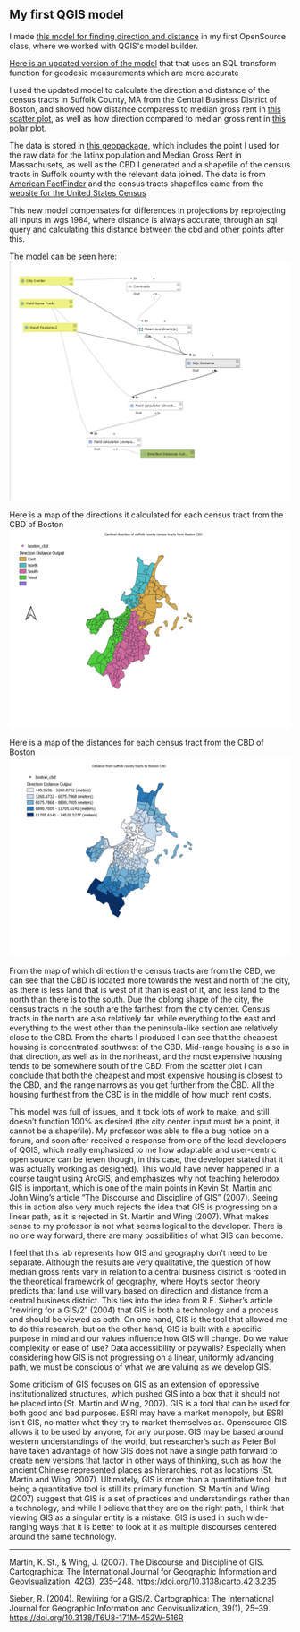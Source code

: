 
## My first QGIS model

I made [this model for finding direction and distance](model1_v3.2.model3) in my first OpenSource class, where we worked with QGIS's model builder. 

[Here is an updated version of the model](model1final.model3) that that uses an SQL transform function for geodesic measurements which are more accurate

I used the updated model to calculate the direction and distance of the census tracts in Suffolk County, MA from the Central Business District of Boston, and showed how distance comparess to median gross rent in [this scatter plot](boston_scatter.html), as well as how direction compared to median gross rent in [this polar plot](boston_polar.html).

The data is stored in [this geopackage](Suffolk_tracts.gpkg), which includes the point I used for the raw data for the latinx population and Median Gross Rent in Massachusets, as well as the CBD I generated and a shapefile of the census tracts in Suffolk county with the relevant data joined. The data is from [American FactFinder](https://factfinder.census.gov/) and the census tracts shapefiles came from the [website for the United States Census]( https://www.census.gov/geographies/mapping-files/timeseries/geo/carto-boundary-file.html)

This new model compensates for differences in projections by reprojecting all inputs in wgs 1984, where distance is always accurate, through an sql query and calculating this distance between the cbd and other points after this. 

The model can be seen here:
![updated model](model.PNG)

Here is a map of the directions it calculated for each census tract from the CBD of Boston
![direction map](direction_boston.png)

Here is a map of the distances for each census tract from the CBD of Boston
![distance map](distance_boston.png)

From the map of which direction the census tracts are from the CBD, we can see that the CBD is located more towards the west and north of the city, as there is less land that is west of it than is east of it, and less land to the north than there is to the south. Due the oblong shape of the city, the census tracts in the south are the farthest from the city center. Census tracts in the north are also relatively far, while everything to the east and everything to the west other than the peninsula-like section are relatively close to the CBD. From the charts I produced I can see that the cheapest housing is concentrated southwest of the CBD. Mid-range housing is also in that direction, as well as in the northeast, and the most expensive housing tends to be somewhere south of the CBD. From the scatter plot I can conclude that both the cheapest and most expensive housing is closest to the CBD, and the range narrows as you get further from the CBD. All the housing furthest from the CBD is in the middle of how much rent costs.

This model was full of issues, and it took lots of work to make, and still doesn’t function 100% as desired (the city center input must be a point, it cannot be a shapefile). My professor was able to file a bug notice on a forum, and soon after received a response from one of the lead developers of QGIS, which really emphasized to me how adaptable and user-centric open source can be (even though, in this case, the developer stated that it was actually working as designed). This would have never happened in a course taught using ArcGIS, and emphasizes why not teaching heterodox GIS is important, which is one of the main points in Kevin St. Martin and John Wing’s article “The Discourse and Discipline of GIS” (2007). Seeing this in action also very much rejects the idea that GIS is progressing on a linear path, as it is rejected in St. Martin and Wing (2007). What makes sense to my professor is not what seems logical to the developer. There is no one way forward, there are many possibilities of what GIS can become. 

I feel that this lab represents how GIS and geography don’t need to be separate. Although the results are very qualitative, the question of how median gross rents vary in relation to a central business district is rooted in the theoretical framework of geography, where Hoyt’s sector theory predicts that land use will vary based on direction and distance from a central business district. This ties into the idea from R.E. Sieber’s article “rewiring for a GIS/2” (2004) that GIS is both a technology and a process and should be viewed as both. On one hand, GIS is the tool that allowed me to do this research, but on the other hand, GIS is built with a specific purpose in mind and our values influence how GIS will change. Do we value complexity or ease of use? Data accessibility or paywalls? Especially when considering how GIS is not progressing on a linear, uniformly advancing path, we must be conscious of what we are valuing as we develop GIS.

Some criticism of GIS focuses on GIS as an extension of oppressive institutionalized structures, which pushed GIS into a box that it should not be placed into (St. Martin and Wing, 2007). GIS is a tool that can be used for both good and bad purposes. ESRI may have a market monopoly, but ESRI isn’t GIS, no matter what they try to market themselves as. Opensource GIS allows it to be used by anyone, for any purpose. GIS may be based around western understandings of the world, but researcher’s such as Peter Bol have taken advantage of how GIS does not have a single path forward to create new versions that factor in other ways of thinking, such as how the ancient Chinese represented places as hierarchies, not as locations (St. Martin and Wing, 2007). Ultimately, GIS is more than a quantitative tool, but being a quantitative tool is still its primary function. St Martin and Wing (2007) suggest that GIS is a set of practices and understandings rather than a technology, and while I believe that they are on the right path, I think that viewing GIS as a singular entity is a mistake. GIS is used in such wide-ranging ways that it is better to look at it as multiple discourses centered around the same technology. 

-----------------------------------------------------------------------------------------------------------------------------

Martin, K. St., & Wing, J. (2007). The Discourse and Discipline of GIS. Cartographica: The International Journal for Geographic Information and Geovisualization, 42(3), 235–248. https://doi.org/10.3138/carto.42.3.235

Sieber, R. (2004). Rewiring for a GIS/2. Cartographica: The International Journal for Geographic Information and Geovisualization, 39(1), 25–39. https://doi.org/10.3138/T6U8-171M-452W-516R

